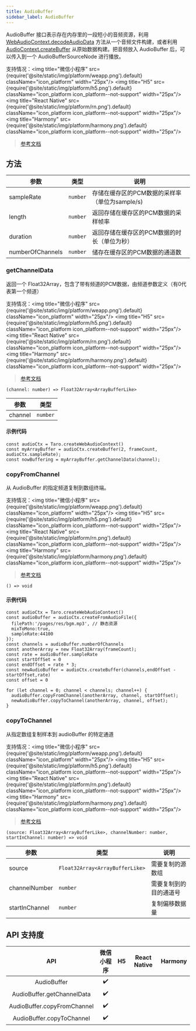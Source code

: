 ```yaml
---
title: AudioBuffer
sidebar_label: AudioBuffer
---
```


AudioBuffer 接口表示存在内存里的一段短小的音频资源，利用 [WebAudioContext.decodeAudioData](./WebAudioContext#decodeaudiodata) 方法从一个音频文件构建，或者利用 [AudioContext.createBuffer](https://developers.weixin.qq.com/miniprogram/dev/api/media/audio/(AudioContext.createBuffer).html) 从原始数据构建。把音频放入 AudioBuffer 后，可以传入到一个 AudioBufferSourceNode 进行播放。

支持情况：<img title="微信小程序" src={require('@site/static/img/platform/weapp.png').default} className="icon_platform" width="25px"/> <img title="H5" src={require('@site/static/img/platform/h5.png').default} className="icon_platform icon_platform--not-support" width="25px"/> <img title="React Native" src={require('@site/static/img/platform/rn.png').default} className="icon_platform icon_platform--not-support" width="25px"/> <img title="Harmony" src={require('@site/static/img/platform/harmony.png').default} className="icon_platform icon_platform--not-support" width="25px"/>

> [参考文档](https://developers.weixin.qq.com/miniprogram/dev/api/media/audio/AudioBuffer.html)

## 方法

| 参数 | 类型 | 说明 |
| --- | --- | --- |
| sampleRate | `number` | 存储在缓存区的PCM数据的采样率（单位为sample/s) |
| length | `number` | 返回存储在缓存区的PCM数据的采样帧率 |
| duration | `number` | 返回存储在缓存区的PCM数据的时长（单位为秒） |
| numberOfChannels | `number` | 储存在缓存区的PCM数据的通道数 |

### getChannelData

返回一个 Float32Array，包含了带有频道的PCM数据，由频道参数定义（有0代表第一个频道）

支持情况：<img title="微信小程序" src={require('@site/static/img/platform/weapp.png').default} className="icon_platform" width="25px"/> <img title="H5" src={require('@site/static/img/platform/h5.png').default} className="icon_platform icon_platform--not-support" width="25px"/> <img title="React Native" src={require('@site/static/img/platform/rn.png').default} className="icon_platform icon_platform--not-support" width="25px"/> <img title="Harmony" src={require('@site/static/img/platform/harmony.png').default} className="icon_platform icon_platform--not-support" width="25px"/>

> [参考文档](https://developers.weixin.qq.com/miniprogram/dev/api/media/audio/AudioBuffer.getChannelData.html)

```tsx
(channel: number) => Float32Array<ArrayBufferLike>
```

| 参数 | 类型 |
| --- | --- |
| channel | `number` |

#### 示例代码

```tsx
const audioCtx = Taro.createWebAudioContext()
const myArrayBuffer = audioCtx.createBuffer(2, frameCount, audioCtx.sampleRate);
const nowBuffering = myArrayBuffer.getChannelData(channel);
```

### copyFromChannel

从 AudioBuffer 的指定频道复制到数组终端。

支持情况：<img title="微信小程序" src={require('@site/static/img/platform/weapp.png').default} className="icon_platform" width="25px"/> <img title="H5" src={require('@site/static/img/platform/h5.png').default} className="icon_platform icon_platform--not-support" width="25px"/> <img title="React Native" src={require('@site/static/img/platform/rn.png').default} className="icon_platform icon_platform--not-support" width="25px"/> <img title="Harmony" src={require('@site/static/img/platform/harmony.png').default} className="icon_platform icon_platform--not-support" width="25px"/>

> [参考文档](https://developers.weixin.qq.com/miniprogram/dev/api/media/audio/AudioBuffer.copyFromChannel.html)

```tsx
() => void
```

#### 示例代码

```tsx
const audioCtx = Taro.createWebAudioContext()
const audioBuffer = audioCtx.createFromAudioFile({
  filePath:'/pages/res/bgm.mp3', // 静态资源
  mixToMono:true,
  sampleRate:44100
});
const channels = audioBuffer.numberOfChannels
const anotherArray = new Float32Array(frameCount);
const rate = audioBuffer.sampleRate
const startOffSet = 0
const endOffset = rate * 3;
const newAudioBuffer = audioCtx.createBuffer(channels,endOffset - startOffset,rate)
const offset = 0

for (let channel = 0; channel < channels; channel++) {
  audioBuffer.copyFromChannel(anotherArray, channel, startOffset);
  newAudioBuffer.copyToChannel(anotherArray, channel, offset);
}
```

### copyToChannel

从指定数组复制样本到 audioBuffer 的特定通道

支持情况：<img title="微信小程序" src={require('@site/static/img/platform/weapp.png').default} className="icon_platform" width="25px"/> <img title="H5" src={require('@site/static/img/platform/h5.png').default} className="icon_platform icon_platform--not-support" width="25px"/> <img title="React Native" src={require('@site/static/img/platform/rn.png').default} className="icon_platform icon_platform--not-support" width="25px"/> <img title="Harmony" src={require('@site/static/img/platform/harmony.png').default} className="icon_platform icon_platform--not-support" width="25px"/>

> [参考文档](https://developers.weixin.qq.com/miniprogram/dev/api/media/audio/AudioBuffer.copyToChannel.html)

```tsx
(source: Float32Array<ArrayBufferLike>, channelNumber: number, startInChannel: number) => void
```

| 参数 | 类型 | 说明 |
| --- | --- | --- |
| source | `Float32Array<ArrayBufferLike>` | 需要复制的源数组 |
| channelNumber | `number` | 需要复制到的目的通道号 |
| startInChannel | `number` | 复制偏移数据量 |

## API 支持度

| API | 微信小程序 | H5 | React Native | Harmony |
| :---: | :---: | :---: | :---: | :---: |
| AudioBuffer | ✔️ |  |  |  |
| AudioBuffer.getChannelData | ✔️ |  |  |  |
| AudioBuffer.copyFromChannel | ✔️ |  |  |  |
| AudioBuffer.copyToChannel | ✔️ |  |  |  |
